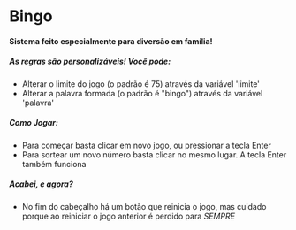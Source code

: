 # Bingo
#### Sistema feito especialmente para diversão em família!

##### As regras são personalizáveis! Você pode:
- Alterar o limite do jogo (o padrão é 75) através da variável 'limite'
- Alterar a palavra formada (o padrão é "bingo") através da variável 'palavra'

##### Como Jogar:
- Para começar basta clicar em novo jogo, ou pressionar a tecla Enter
- Para sortear um novo número basta clicar no mesmo lugar. A tecla Enter também funciona

##### Acabei, e agora?
- No fim do cabeçalho há um botão que reinicia o jogo, mas cuidado porque ao reiniciar o jogo anterior é perdido para *SEMPRE*
